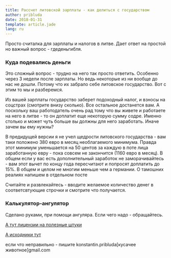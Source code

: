 ```yaml
---
title: Рассчет литовской зарплаты - как делиться с государством
author: pribluda
date: 2018-01-31
template: article.jade
lang: ru
---
```


Просто считалка для зарплаты и налогов в литве.  Дает ответ на простой но важный вопрос - гдеденьгибля.

<span class="more"></span>

### Куда подевались деньги

Это сложный вопрос - трудно на него так просто ответить. Особенно через 3 недели после зарплаты. Но ведь некоторые из ни вообще 
до нас не дошли.  Потому что их забрало себе литовское государство.  Вот с этим  то мы и разберемся. 

Из вашей зарплаты государство заберет подоходный налог, и взносы на соцстрах (смотрите внизу сколько).  Все остальное достанется вам. 
А поскольку ваш работодатель очень рад тому что вы живете и работаете на него в литве - то он доплатит еще некоторую сумму содре. 
Именно столько и может чуть больше вы должны для него заработать. Иначе зачем вы ему нужны?  

В предидущей версии я не учел щедрости литовского государства -  вам  таки положено 380 евро в месяц необлагаемого минимума. Правда этот минимум 
уменьшается на 50 центов за каждую в поте лица заработанную евру -  пока совсем не закончится (1160 евро в месяц).  В общем если у вас есть дополнительный 
заработок не заморачивайтесь - вам этот вычет по концу года пересчитают и попросят доплатить до 15%.  В общем и целом не многим меньше чем а германии. О тамошних 
реалиях напишем в отдельном посте  


Считайте и развлекайтесь -  вводите желаемое количество денег в соответсвтующие строчки и смотрите что получается. 


### Калькулятор-ангулятор

<div class="tool">
<app-root></app-root>
</div>

<script type="text/javascript" src="inline.8b6a04676084039b5381.bundle.js"></script>
<script type="text/javascript" src="polyfills.f20484b2fa4642e0dca8.bundle.js"></script>
<script type="text/javascript" src="main.8c924b180d56df9d3db3.bundle.js"></script>

Сделано руками,  при помощи ангуляра.  Если чего надо - обращайтесь. 


[А тут лицензии на полезные штуки](licenses.txt)

[А исходники тут](https://github.com/ko5tik/pribluda.de/tree/master/angular/wagelt)

если что неправильно -  пишите konstantin.pribluda[кусачее животное]gmail.com